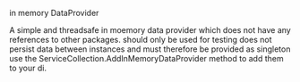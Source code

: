 ﻿in memory DataProvider 

A simple and threadsafe in moemory data provider which does not have any references to other packages.
should only be used for testing
does not persist data between instances and must therefore be provided as singleton
use the ServiceCollection.AddInMemoryDataProvider method to add them to your di.
